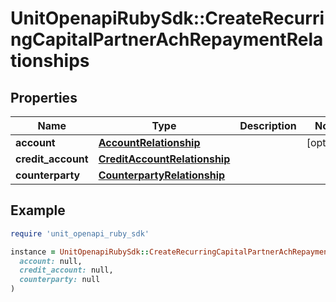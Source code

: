 # UnitOpenapiRubySdk::CreateRecurringCapitalPartnerAchRepaymentRelationships

## Properties

| Name | Type | Description | Notes |
| ---- | ---- | ----------- | ----- |
| **account** | [**AccountRelationship**](AccountRelationship.md) |  | [optional] |
| **credit_account** | [**CreditAccountRelationship**](CreditAccountRelationship.md) |  |  |
| **counterparty** | [**CounterpartyRelationship**](CounterpartyRelationship.md) |  |  |

## Example

```ruby
require 'unit_openapi_ruby_sdk'

instance = UnitOpenapiRubySdk::CreateRecurringCapitalPartnerAchRepaymentRelationships.new(
  account: null,
  credit_account: null,
  counterparty: null
)
```

